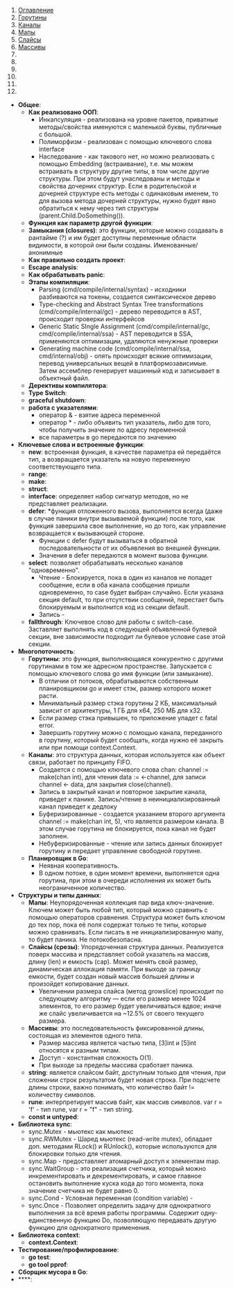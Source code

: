 1. [Оглавление](README.md)
1. [Горутины](#1)
1. [Каналы](#2)
1. [Мапы](#3)
1. [Слайсы](#4)
1. [Массивы](#5)
1. [](#6)
1. [](#7)
1. [](#8)
1. [](#9)
1. [](#10)
1. [](#11)

* **Общее**: <a name="7"></a>
    * **Как реализовано ООП**: <a name="7"></a>
        * Инкапсуляция - реализована на уровне пакетов, приватные методы/свойства именуются с маленькой буквы, публичные с большой.
        * Полиморфизм - реализован с помощью ключевого слова interface
        * Наследование - как такового нет, но можно реализовать с помощью Embedding (встраивание), т.е. мы можем встраивать в структуру другие типы, в том числе другие структуры. При этом будут унаследованы и методы и свойства дочерних структур. Если в родительской и дочерней структуре есть методы с одинаковым именем, то для вызова метода дочерней структуры, нужно будет явно обратиться к нему через тип структуры (parent.Child.DoSomething()).
    * **Функция как параметр другой функции**: <a name="7"></a> 
    * **Замыкания (closures)**: <a name="7"></a> это функции, которые можно создавать в рантайме (?) и им будет доступны переменные области видимости, в которой они были созданы. Именованные/анонимные
    * **Как правильно создать проект**: <a name="7"></a> 
    * **Escape analysis**: <a name="7"></a>
    * **Как обрабатывать panic**: <a name="9"></a>
    * **Этапы компиляции**: <a name="9"></a>
        * Parsing (cmd/compile/internal/syntax) - исходники разбиваются на токены, создается синтаксическое дерево
        * Type-checking and Abstract Syntax Tree transformations (cmd/compile/internal/gc) - дерево переводится в AST, происходит проверки интерфейсов
        * Generic Static SIngle Assignment (cmd/compile/internal/gc, cmd/compile/internal/ssa) - AST переводится в SSA, применяются оптимизации, удаляются ненужные проверки 
        * Generating machine code (cmd/compile/internal/ssa, cmd/internal/obj) - опять происходят всякие оптимизации, перевод универсальных вещей в платформозависимые. Затем ассемблер генерирует машинный код и записывает в объектный файл.
    * **Дерективы компилятора**: <a name="9"></a>
    * **Type Switch**: <a name="9"></a>
    * **graceful shutdown**: <a name="9"></a>
    * **работа с указателями**: <a name="9"></a>
        * оператор & - взятие адреса переменной
        * оператор * - либо объявить тип указатель, либо для того, чтобы получить значение по адресу переменной
        * все параметры в go передаются по значению
* **Ключевые слова и встроенные функции**: <a name=""></a>
    * **new**: <a name="6"></a> встроенная функция, в качестве параметра ей передаётся тип, а возвращается указатель на новую переменную соответствующего типа.
    * **range**: <a name="6"></a>
    * **make**: <a name="6"></a>
    * **struct**: <a name="6"></a>
    * **interface**: <a name="6"></a> определяет набор сигнатур методов, но не представляет реализации.
    * **defer**: <a name="6"></a> 
        *функция отложенного вызова, выполняется всегда (даже в случае паники внутри вызываемой функции) после того, как функция завершила свое выполнение, но до того, как управление возвращается к вызывающей стороне. 
        * Функции c defer будут вызываться в обратной последовательности от их объявления во внешней функции.
        * Значения в defer передаются в момент вызова функции.
    * **select**: <a name="6"></a> позволяет обрабатывать несколько каналов "одновременно". 
        * Чтение - Блокируется, пока в один из каналов не попадет сообщение, если в оба канала сообщения пришли одновременно, то case будет выбран случайно. Если указана секция default, то при отсутствии сообщений, перестает быть блокируемым и выполнится код из секции default.
        * Запись - 
    * **fallthrough**: <a name="6"></a> Ключевое слово для работы с switch-case. Заставляет выполнять код в следующей объявленной булевой секции, вне зависимости подходит ли булевое условие case этой секции.
* **Многопоточность**: <a name=""></a>
    * **Горутины**: <a name="1"></a> это функция, выполняющаяся конкурентно с другими горутинами в том же адресном пространстве. Запускается с помощью ключевого слова go имя функции (или замыкание). 
        * В отличии от потоков, обрабатываются собственным планировщиком go и имеет стэк, размер которого может расти.
        * Минимальный размер стэка горутины 2 КБ, максимальный зависит от архитектуры, 1 ГБ для х64, 250 МБ для х32.
        * Если размер стэка привышен, то приложение упадет с fatal error.
        * Завершить горутину можно с помощью канала, переданного в горутину, который будет сообщать, когда нужно её закрыть или при помощи context.Context.
    * **Каналы**: <a name="2"></a> это структура данных, которая используется как объект связи, работает по принципу FIFO. 
        * Создается с помощью ключевого слова chan: channel := make(chan int), для чтения data := <-channel, для записи channel <- data, для закрытия close(channel). 
        * Запись в закрытый канал и повторное закрытие канала, приведет к панике. Запись/чтение в неинициализированный канал приведет к дедлоку
        * Буферизированные - создается указанием второго аргумента channel := make(chan int, 5), что является размером канала. В этом случае горутина не блокируется, пока канал не будет заполнен.
        * Небуферизированные - чтение или запись данных блокирует горутину и передает управление свободной горутине.
    * **Планировщик в Go**: <a name="7"></a> 
        * Неявная кооперативность. 
        * В одном потоке, в один момент времени, выполняется одна горутина, при этом в очереди исполнения их может быть неограниченное количество.
* **Структуры и типы данных**: <a name=""></a>
    * **Мапы**: <a name="3"></a> Неупорядоченная коллекция пар вида ключ-значение. Ключем может быть любой тип, который можно сравнить с помощью операторов сравнения. Структура может быть ключом до тех пор, пока её поля содержат только те типы, которые можно сравнивать. Если писать в не инициализированную мапу, то будет паника. Не потокобезопасна.
    * **Слайсы (срезы)**: <a name="4"></a> Упорядоченная структура данных. Реализуется поверх массива и представляет собой указатель на массив, длину (len) и емкость (cap). Может менять свой размер, динамическая аллокация памяти. При выходе за границу емкости, будет создан новый массив большей длины и произойдет копирование данных.
        * Увеличении размера слайса (метод growslice) происходит по следующему алгоритму — если его размер менее 1024 элементов, то его размер будет увеличиваться вдвое; иначе же слайс увеличивается на ~12.5% от своего текущего размера.
    * **Массивы**: <a name="5"></a> это последовательность фиксированной длины, состоящая из элементов одного типа. 
        * Размер массива является частью типа, [3]int и [5]int относятся к разным типам.
        * Доступ - константная сложность O(1).
        * При выходе за пределы массива сработает паника.
    * **string**: <a name="5"></a> является слайсом байт, доступным только для чтения, при сложении строк результатом будет новая строка. При подсчете длины строки, важно понимать, что количество байт != количеству символов.
    * **rune**: <a name="5"></a> интерпретирует массив байт, как массив символов. var r = 'f' - тип rune, var r = "f" - тип string.
    * **const и untyped**: <a name="5"></a>
* **Библиотека sync**: <a name="6"></a>
    * sync.Mutex - мьютекс как мьютекс
    * sync.RWMutex - Шаред мьютекс (read-write mutex), обладает доп. методами RLock() и RUnlock(), которые используются для блокировки только для чтения.
    * sync.Map - предоставляет атомарный доступ к элементам map.
    * sync.WaitGroup - это реализация счетчика, который можно инкрементировать и декрементировать, и самое главное остановить выполнение куска кода до того момента, пока значение счетчика не будет равно 0.
    * sync.Cond - Условная переменная (condition variable) - 
    * sync.Once - Позволяет определить задачу для однократного выполнения за всё время работы программы. Содержит одну-единственную функцию Do, позволяющую передавать другую функцию для однократного применения.
* **Библиотека context**: <a name="8"></a>
    * **context.Context**: <a name="9"></a>
* **Тестирование/профилирование**: <a name="9"></a>
    * **go test**: <a name="9"></a>
    * **go tool pprof**: <a name="9"></a>
* **Сборщик мусора в Go**: <a name="10"></a>
* ****: <a name="11"></a>